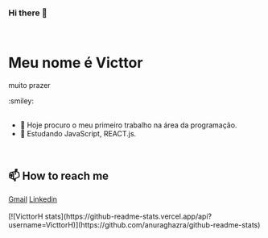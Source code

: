 ### Hi there 👋
<br>
<h1>Meu nome é Victtor</h1>
<p>muito prazer</p>:smiley:
<br>
<br>
<ul>
<li>🔭 Hoje procuro o meu primeiro trabalho na área da programação.</li> 
<li>🌱 Estudando JavaScript, REACT.js.</li>
</ul>
<br>
<h2>📫 How to reach me</h2>
  <a href="estevamvicttor@gmail.com">Gmail</a>
  <a href="www.linkedin.com/in/victtor-estevam-083419245">Linkedin</a>
<br>
<br>
[![VicttorH stats](https://github-readme-stats.vercel.app/api?username=VicttorH)](https://github.com/anuraghazra/github-readme-stats)

